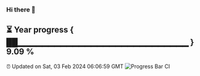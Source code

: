 ### Hi there 👋
⏳ Year progress { ██▁▁▁▁▁▁▁▁▁▁▁▁▁▁▁▁▁▁▁▁▁▁▁▁▁▁▁▁ } 9.09 %
---
⏰ Updated on Sat, 03 Feb 2024 06:06:59 GMT
![Progress Bar CI](https://github.com/Moyi321/Moyi321/workflows/Progress%20Bar%20CI/badge.svg)
